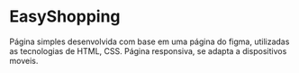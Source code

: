 # EasyShopping

Página simples desenvolvida com base em uma página do figma, utilizadas as tecnologias de HTML, CSS. Página responsiva, se adapta a dispositivos moveis. 
